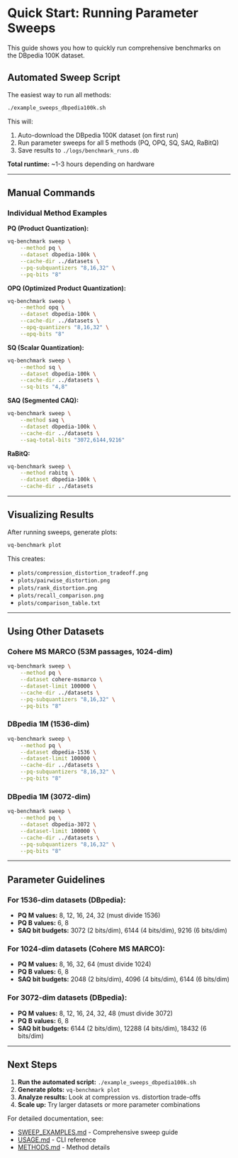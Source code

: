 # Quick Start: Running Parameter Sweeps

This guide shows you how to quickly run comprehensive benchmarks on the DBpedia 100K dataset.

## Automated Sweep Script

The easiest way to run all methods:

```bash
./example_sweeps_dbpedia100k.sh
```

This will:
1. Auto-download the DBpedia 100K dataset (on first run)
2. Run parameter sweeps for all 5 methods (PQ, OPQ, SQ, SAQ, RaBitQ)
3. Save results to `./logs/benchmark_runs.db`

**Total runtime:** ~1-3 hours depending on hardware

---

## Manual Commands

### Individual Method Examples

**PQ (Product Quantization):**
```bash
vq-benchmark sweep \
    --method pq \
    --dataset dbpedia-100k \
    --cache-dir ../datasets \
    --pq-subquantizers "8,16,32" \
    --pq-bits "8"
```

**OPQ (Optimized Product Quantization):**
```bash
vq-benchmark sweep \
    --method opq \
    --dataset dbpedia-100k \
    --cache-dir ../datasets \
    --opq-quantizers "8,16,32" \
    --opq-bits "8"
```

**SQ (Scalar Quantization):**
```bash
vq-benchmark sweep \
    --method sq \
    --dataset dbpedia-100k \
    --cache-dir ../datasets \
    --sq-bits "4,8"
```

**SAQ (Segmented CAQ):**
```bash
vq-benchmark sweep \
    --method saq \
    --dataset dbpedia-100k \
    --cache-dir ../datasets \
    --saq-total-bits "3072,6144,9216"
```

**RaBitQ:**
```bash
vq-benchmark sweep \
    --method rabitq \
    --dataset dbpedia-100k \
    --cache-dir ../datasets
```

---

## Visualizing Results

After running sweeps, generate plots:

```bash
vq-benchmark plot
```

This creates:
- `plots/compression_distortion_tradeoff.png`
- `plots/pairwise_distortion.png`
- `plots/rank_distortion.png`
- `plots/recall_comparison.png`
- `plots/comparison_table.txt`

---

## Using Other Datasets

### Cohere MS MARCO (53M passages, 1024-dim)
```bash
vq-benchmark sweep \
    --method pq \
    --dataset cohere-msmarco \
    --dataset-limit 100000 \
    --cache-dir ../datasets \
    --pq-subquantizers "8,16,32" \
    --pq-bits "8"
```

### DBpedia 1M (1536-dim)
```bash
vq-benchmark sweep \
    --method pq \
    --dataset dbpedia-1536 \
    --dataset-limit 100000 \
    --cache-dir ../datasets \
    --pq-subquantizers "8,16,32" \
    --pq-bits "8"
```

### DBpedia 1M (3072-dim)
```bash
vq-benchmark sweep \
    --method pq \
    --dataset dbpedia-3072 \
    --dataset-limit 100000 \
    --cache-dir ../datasets \
    --pq-subquantizers "8,16,32" \
    --pq-bits "8"
```

---

## Parameter Guidelines

### For 1536-dim datasets (DBpedia):
- **PQ M values:** 8, 12, 16, 24, 32 (must divide 1536)
- **PQ B values:** 6, 8
- **SAQ bit budgets:** 3072 (2 bits/dim), 6144 (4 bits/dim), 9216 (6 bits/dim)

### For 1024-dim datasets (Cohere MS MARCO):
- **PQ M values:** 8, 16, 32, 64 (must divide 1024)
- **PQ B values:** 6, 8
- **SAQ bit budgets:** 2048 (2 bits/dim), 4096 (4 bits/dim), 6144 (6 bits/dim)

### For 3072-dim datasets (DBpedia):
- **PQ M values:** 8, 12, 16, 24, 32, 48 (must divide 3072)
- **PQ B values:** 6, 8
- **SAQ bit budgets:** 6144 (2 bits/dim), 12288 (4 bits/dim), 18432 (6 bits/dim)

---

## Next Steps

1. **Run the automated script:** `./example_sweeps_dbpedia100k.sh`
2. **Generate plots:** `vq-benchmark plot`
3. **Analyze results:** Look at compression vs. distortion trade-offs
4. **Scale up:** Try larger datasets or more parameter combinations

For detailed documentation, see:
- [SWEEP_EXAMPLES.md](documentation/SWEEP_EXAMPLES.md) - Comprehensive sweep guide
- [USAGE.md](documentation/USAGE.md) - CLI reference
- [METHODS.md](documentation/METHODS.md) - Method details
